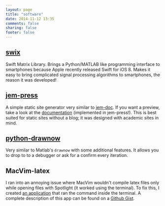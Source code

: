 ```yaml
---
layout: page
title: "software"
date: 2014-11-12 13:35
comments: false
sharing: false
footer: false
---
```


## [swix]

Swift Matrix Library. Brings a Python/MATLAB like programming interface to
smartphones because Apple recently released Swift for iOS 8. Makes it easy to
bring complicated signal processing algorithms to smartphones, the reason it
was developed!

## [jem-press]

A simple static site generator very similar to [jem-doc].  If you want a
preview, take a look at the [documentation] (implemented in jem-press!). This
is best suited for static sites without a blog; it was designed with academic
sites in mind.

## [python-drawnow]

Very similar to Matlab's `drawnow` with some additional features. It allows you
to drop to to a debugger or ask for a confirm every iteration.

## MacVim-latex
I ran into an annoying issue where MacVim wouldn't compile latex files only
while opening files with Spotlight (it worked using the terminal). To fix this,
I created [an application] that ran the command inside the terminal. A complete
description of this app can be found on a [Github Gist].

[Github Gist]:https://gist.github.com/scottsievert/83ebb64812c7e209efad
[an application]:https://github.com/scottsievert/scottsievert.github.io/blob/master/software/MacVim-latex.zip?raw=true




[swix]:https://github.com/scottsievert/swix
[jem-press]:https://github.com/scottsievert/jem-press
[jem-doc]:http://jemdoc.jaboc.net
[python-drawnow]:https://github.com/scottsievert/python-drawnow
[documentation]:http://scottsievert.github.io/jem-press/

